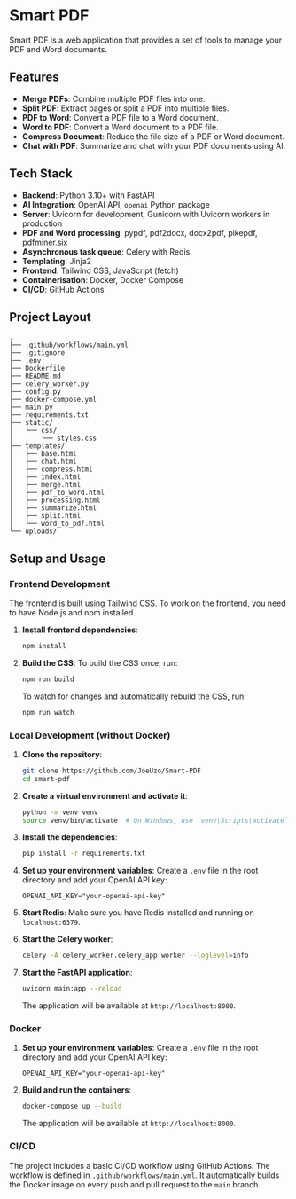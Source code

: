 # Smart PDF

Smart PDF is a web application that provides a set of tools to manage your PDF and Word documents.

## Features

- **Merge PDFs**: Combine multiple PDF files into one.
- **Split PDF**: Extract pages or split a PDF into multiple files.
- **PDF to Word**: Convert a PDF file to a Word document.
- **Word to PDF**: Convert a Word document to a PDF file.
- **Compress Document**: Reduce the file size of a PDF or Word document.
- **Chat with PDF**: Summarize and chat with your PDF documents using AI.

## Tech Stack

- **Backend**: Python 3.10+ with FastAPI
- **AI Integration**: OpenAI API, `openai` Python package
- **Server**: Uvicorn for development, Gunicorn with Uvicorn workers in production
- **PDF and Word processing**: pypdf, pdf2docx, docx2pdf, pikepdf, pdfminer.six
- **Asynchronous task queue**: Celery with Redis
- **Templating**: Jinja2
- **Frontend**: Tailwind CSS, JavaScript (fetch)
- **Containerisation**: Docker, Docker Compose
- **CI/CD**: GitHub Actions

## Project Layout

```
.
├── .github/workflows/main.yml
├── .gitignore
├── .env
├── Dockerfile
├── README.md
├── celery_worker.py
├── config.py
├── docker-compose.yml
├── main.py
├── requirements.txt
├── static/
│   └── css/
│       └── styles.css
├── templates/
│   ├── base.html
│   ├── chat.html
│   ├── compress.html
│   ├── index.html
│   ├── merge.html
│   ├── pdf_to_word.html
│   ├── processing.html
│   ├── summarize.html
│   ├── split.html
│   └── word_to_pdf.html
└── uploads/
```

## Setup and Usage

### Frontend Development

The frontend is built using Tailwind CSS. To work on the frontend, you need to have Node.js and npm installed.

1.  **Install frontend dependencies**:
    ```bash
    npm install
    ```

2.  **Build the CSS**:
    To build the CSS once, run:
    ```bash
    npm run build
    ```

    To watch for changes and automatically rebuild the CSS, run:
    ```bash
    npm run watch
    ```

### Local Development (without Docker)

1.  **Clone the repository**:
    ```bash
    git clone https://github.com/JoeUzo/Smart-PDF
    cd smart-pdf
    ```

2.  **Create a virtual environment and activate it**:
    ```bash
    python -m venv venv
    source venv/bin/activate  # On Windows, use `venv\Scripts\activate`
    ```

3.  **Install the dependencies**:
    ```bash
    pip install -r requirements.txt
    ```

4.  **Set up your environment variables**:
    Create a `.env` file in the root directory and add your OpenAI API key:
    ```
    OPENAI_API_KEY="your-openai-api-key"
    ```

5.  **Start Redis**:
    Make sure you have Redis installed and running on `localhost:6379`.

6.  **Start the Celery worker**:
    ```bash
    celery -A celery_worker.celery_app worker --loglevel=info
    ```

7.  **Start the FastAPI application**:
    ```bash
    uvicorn main:app --reload
    ```

    The application will be available at `http://localhost:8000`.

### Docker

1.  **Set up your environment variables**:
    Create a `.env` file in the root directory and add your OpenAI API key:
    ```
    OPENAI_API_KEY="your-openai-api-key"
    ```

2.  **Build and run the containers**:
    ```bash
    docker-compose up --build
    ```

    The application will be available at `http://localhost:8000`.

### CI/CD

The project includes a basic CI/CD workflow using GitHub Actions. The workflow is defined in `.github/workflows/main.yml`. It automatically builds the Docker image on every push and pull request to the `main` branch.